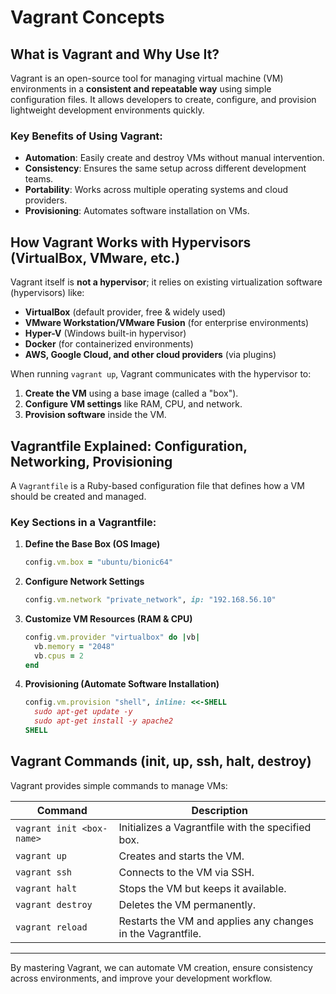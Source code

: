 # Vagrant Concepts

## What is Vagrant and Why Use It?
Vagrant is an open-source tool for managing virtual machine (VM) environments in a **consistent and repeatable way** using simple configuration files. It allows developers to create, configure, and provision lightweight development environments quickly.

### Key Benefits of Using Vagrant:
- **Automation**: Easily create and destroy VMs without manual intervention.
- **Consistency**: Ensures the same setup across different development teams.
- **Portability**: Works across multiple operating systems and cloud providers.
- **Provisioning**: Automates software installation on VMs.

## How Vagrant Works with Hypervisors (VirtualBox, VMware, etc.)
Vagrant itself is **not a hypervisor**; it relies on existing virtualization software (hypervisors) like:
- **VirtualBox** (default provider, free & widely used)
- **VMware Workstation/VMware Fusion** (for enterprise environments)
- **Hyper-V** (Windows built-in hypervisor)
- **Docker** (for containerized environments)
- **AWS, Google Cloud, and other cloud providers** (via plugins)

When running `vagrant up`, Vagrant communicates with the hypervisor to:
1. **Create the VM** using a base image (called a "box").
2. **Configure VM settings** like RAM, CPU, and network.
3. **Provision software** inside the VM.

## Vagrantfile Explained: Configuration, Networking, Provisioning
A `Vagrantfile` is a Ruby-based configuration file that defines how a VM should be created and managed.

### Key Sections in a Vagrantfile:
1. **Define the Base Box (OS Image)**  
   ```ruby
   config.vm.box = "ubuntu/bionic64"
   ```

2. **Configure Network Settings**  
   ```ruby
   config.vm.network "private_network", ip: "192.168.56.10"
   ```

3. **Customize VM Resources (RAM & CPU)**  
   ```ruby
   config.vm.provider "virtualbox" do |vb|
     vb.memory = "2048"
     vb.cpus = 2
   end
   ```

4. **Provisioning (Automate Software Installation)**  
   ```ruby
   config.vm.provision "shell", inline: <<-SHELL
     sudo apt-get update -y
     sudo apt-get install -y apache2
   SHELL
   ```

## Vagrant Commands (init, up, ssh, halt, destroy)
Vagrant provides simple commands to manage VMs:

| Command | Description |
|---------|-------------|
| `vagrant init <box-name>` | Initializes a Vagrantfile with the specified box. |
| `vagrant up` | Creates and starts the VM. |
| `vagrant ssh` | Connects to the VM via SSH. |
| `vagrant halt` | Stops the VM but keeps it available. |
| `vagrant destroy` | Deletes the VM permanently. |
| `vagrant reload` | Restarts the VM and applies any changes in the Vagrantfile. |

---

By mastering Vagrant, we can automate VM creation, ensure consistency across environments, and improve your development workflow.

